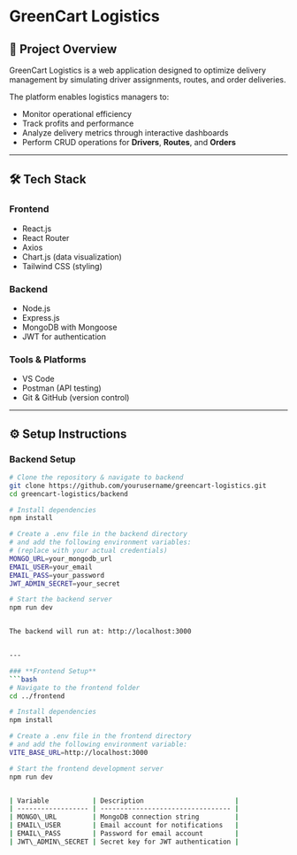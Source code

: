 # GreenCart Logistics

## 📌 Project Overview
GreenCart Logistics is a web application designed to optimize delivery management by simulating driver assignments, routes, and order deliveries.  

The platform enables logistics managers to:
- Monitor operational efficiency
- Track profits and performance
- Analyze delivery metrics through interactive dashboards
- Perform CRUD operations for **Drivers**, **Routes**, and **Orders**

---

## 🛠 Tech Stack

### **Frontend**
- React.js
- React Router
- Axios
- Chart.js (data visualization)
- Tailwind CSS (styling)

### **Backend**
- Node.js
- Express.js
- MongoDB with Mongoose
- JWT for authentication

### **Tools & Platforms**
- VS Code
- Postman (API testing)
- Git & GitHub (version control)

---

## ⚙️ Setup Instructions

### **Backend Setup**
```bash
# Clone the repository & navigate to backend
git clone https://github.com/yourusername/greencart-logistics.git
cd greencart-logistics/backend

# Install dependencies
npm install

# Create a .env file in the backend directory
# and add the following environment variables:
# (replace with your actual credentials)
MONGO_URL=your_mongodb_url
EMAIL_USER=your_email
EMAIL_PASS=your_password
JWT_ADMIN_SECRET=your_secret

# Start the backend server
npm run dev


The backend will run at: http://localhost:3000


---

### **Frontend Setup**
```bash
# Navigate to the frontend folder
cd ../frontend

# Install dependencies
npm install

# Create a .env file in the frontend directory
# and add the following environment variable:
VITE_BASE_URL=http://localhost:3000

# Start the frontend development server
npm run dev


| Variable           | Description                       |
| ------------------ | --------------------------------- |
| MONGO\_URL         | MongoDB connection string         |
| EMAIL\_USER        | Email account for notifications   |
| EMAIL\_PASS        | Password for email account        |
| JWT\_ADMIN\_SECRET | Secret key for JWT authentication |
